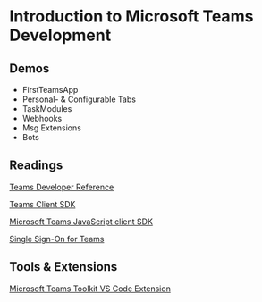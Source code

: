 # Introduction to Microsoft Teams Development

## Demos

- FirstTeamsApp
- Personal- & Configurable Tabs
- TaskModules
- Webhooks
- Msg Extensions
- Bots

## Readings

[Teams Developer Reference](https://docs.microsoft.com/en-us/microsoftteams/platform/overview)

[Teams Client SDK](https://docs.microsoft.com/en-us/microsoftteams/platform/tabs/how-to/using-teams-client-sdk)

[Microsoft Teams JavaScript client SDK](https://docs.microsoft.com/en-us/javascript/api/overview/msteams-client?view=msteams-client-js-latest)

[Single Sign-On for Teams](https://docs.microsoft.com/en-us/microsoftteams/platform/tabs/how-to/authentication/auth-aad-sso)

## Tools & Extensions

[Microsoft Teams Toolkit VS Code Extension](https://marketplace.visualstudio.com/items?itemName=TeamsDevApp.ms-teams-vscode-extension)

